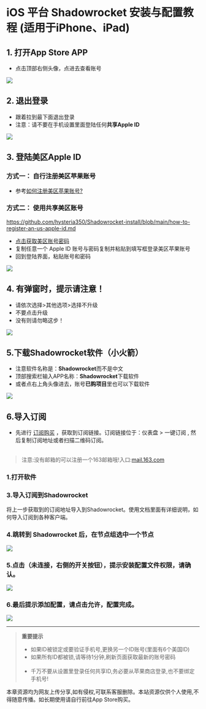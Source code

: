 # **iOS 平台 Shadowrocket 安装与配置教程 (适用于iPhone、iPad)**

## 1. **打开App Store APP**

*   点击顶部右侧头像，点进去查看账号

![](https://yunqijpg.oss-cn-hongkong.aliyuncs.com/ap1.jpg)

## 2. **退出登录**

*   跟着拉到最下面退出登录
*   注意：请不要在手机设置里面登陆任何**共享Apple ID**

![](https://yunqijpg.oss-cn-hongkong.aliyuncs.com/ap2.jpg)

## 3. **登陆美区Apple ID**

### 方式一： 自行注册美区苹果账号

*   参考[如何注册美区苹果账号?](https://github.com/hysteria350/Shadowrocket-install/blob/main/how-to-register-an-us-apple-id.md)

### 方式二： 使用共享美区账号

https://github.com/hysteria350/Shadowrocket-install/blob/main/how-to-register-an-us-apple-id.md
*   [点击获取美区账号密码](https://u25xk.sha.cx/d33dc883f1ca510282122ea17107da80)
*   复制任意一个 Apple ID 账号与密码复制并粘贴到填写框登录美区苹果账号
*   回到登陆界面，粘贴账号和密码

![](https://yunqijpg.oss-cn-hongkong.aliyuncs.com/ap3.jpg)

## 4. **有弹窗时，提示请注意！**

*   请依次选择>其他选项>选择不升级
*   不要点击升级
*   没有则请勿略这步！

![](https://yunqijpg.oss-cn-hongkong.aliyuncs.com/ap4.jpg)

## **5.下载Shadowrocket软件（小火箭）**

*   注意软件名称是：**Shadowrocket**而不是中文
*   顶部搜索栏输入APP名称：**Shadowrocket**下载软件
*   或者点右上角头像进去，账号**已购项目**里也可以下载软件

![](https://yunqijpg.oss-cn-hongkong.aliyuncs.com/ap5.jpg)

## **6.导入订阅**

*   先进行 [订阅购买](https://shortlink.20250812.xyz/1) ，获取到订阅链接。订阅链接位于：仪表盘 > 一键订阅 , 然后复制订阅地址或者扫描二维码订阅。  
     
> 注意:没有邮箱的可以注册一个163邮箱哦!入口:[mail.163.com](https://mail.163.com/register/index.htm?from=163mail&utm_source=163mail#/pn)

### **1.打开软件**

### **3.导入订阅到Shadowrocket**

将上一步获取到的订阅地址导入到Shadowrocket。使用文档里面有详细说明，如何导入订阅到各种客户端。

### **4.跳转到 Shadowrocket 后，在节点组选中一个节点**

![](https://yunqijpg.oss-cn-hongkong.aliyuncs.com/ap8.jpg)

### **5.点击（未连接，右侧的开关按钮），提示安装配置文件权限，请确认。**

![](https://yunqijpg.oss-cn-hongkong.aliyuncs.com/ap9.jpg)

### **6.最后提示添加配置，请点击允许，配置完成。**

![](https://yunqijpg.oss-cn-hongkong.aliyuncs.com/ap10.jpg)

---

> **重要提示**
> 
> *   如果ID被锁定或要验证手机号,更换另一个ID账号(里面有6个美国ID)
> *   如果所有ID都被锁,请等待1分钟,刷新页面获取最新的账号密码  
>      
> *   千万不要从设置里登录任何共享ID,务必要从苹果商店登录,也不要绑定手机号!

本章资源均为网友上传分享,如有侵权,可联系客服删除。本站资源仅供个人使用,不得随意传播。如长期使用请自行前往App Store购买。
